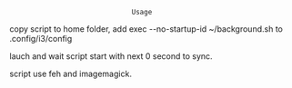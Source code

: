 
                                  Usage
copy script to home folder, add  exec --no-startup-id  ~/background.sh  to .config/i3/config

lauch and wait script start with next 0 second to sync.

script use feh and imagemagick.
